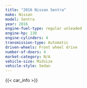 ```yaml
---
title: "2016 Nissan Sentra"
make: Nissan
model: Sentra
year: 2016
engine-fuel-type: regular unleaded
engine-hp: 130
engine-cylinders: 4
transmission-type: Automatic
driven-wheels: Front wheel drive
number-of-doors: 4
market-category: N/A
vehicle-size: Midsize
vehicle-style: Sedan
---
```


{{< car_info >}}
